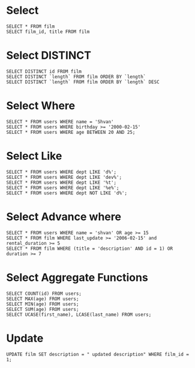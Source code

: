 # Select
```
SELECT * FROM film 
SELECT film_id, title FROM film
```

# Select DISTINCT
```
SELECT DISTINCT id FROM film
SELECT DISTINCT `length` FROM film ORDER BY `length`
SELECT DISTINCT `length` FROM film ORDER BY `length` DESC
```

# Select Where
```
SELECT * FROM users WHERE name = 'Shvan'
SELECT * FROM users WHERE birthday >= '2000-02-15'
SELECT * FROM users WHERE age BETWEEN 20 AND 25;
```

# Select Like
```
SELECT * FROM users WHERE dept LIKE 'd%';
SELECT * FROM users WHERE dept LIKE 'dev%';
SELECT * FROM users WHERE dept LIKE '%t';
SELECT * FROM users WHERE dept LIKE '%e%';
SELECT * FROM users WHERE dept NOT LIKE 'd%';
```

# Select Advance where
```
SELECT * FROM users WHERE name = 'shvan' OR age >= 15
SELECT * FROM film WHERE last_update >= '2006-02-15' and rental_duration >= 5
SELECT * FROM film WHERE (title = 'description' AND id = 1) OR duration >= 7
```

# Select Aggregate Functions
```
SELECT COUNT(id) FROM users;
SELECT MAX(age) FROM users;
SELECT MIN(age) FROM users;
SELECT SUM(age) FROM users;
SELECT UCASE(first_name), LCASE(last_name) FROM users;
```

# Update
```
UPDATE film SET description = " updated description" WHERE film_id = 1;
```
